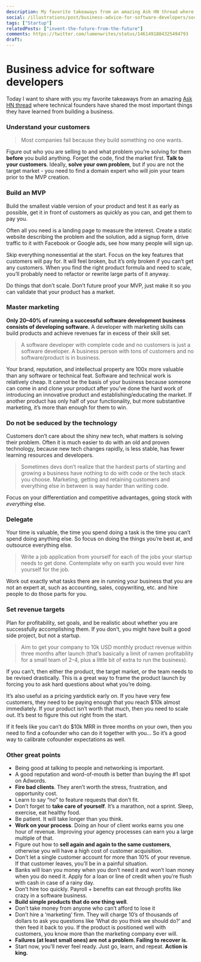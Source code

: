 ```yaml
---
description: My favorite takeaways from an amazing Ask HN thread where technical founders shared the most important things they have learned from building a business.
social: /illustrations/post/business-advice-for-software-developers/social.png
tags: ["Startup"]
relatedPosts: ["invent-the-future-from-the-future"]
comments: https://twitter.com/lumenwrites/status/1461491884325494793
draft:
---
```


<h1 className="h1-header orange-pattern">Business advice for software developers</h1>

Today I want to share with you my favorite takeaways from an amazing [Ask HN thread](https://news.ycombinator.com/item?id=14146850) where technical founders have shared the most important things they have learned from building a business.

### Understand your customers
> Most companies fail because they build something no one wants.

Figure out who you are selling to and what problem you’re solving for them **before** you build anything. Forget the code, find the market first. **Talk to your customers**. Ideally, **solve your own problem**, but if you are not the target market - you need to find a domain expert who will join your team prior to the MVP creation.

### Build an MVP
Build the smallest viable version of your product and test it as early as possible, get it in front of customers as quickly as you can, and get them to pay you.

Often all you need is a landing page to measure the interest. Create a static website describing the problem and the solution, add a signup form, drive traffic to it with Facebook or Google ads, see how many people will sign up.

Skip everything nonessential at the start. Focus on the key features that customers will pay for. It will feel broken, but it’s only broken if you can’t get any customers. When you find the right product formula and need to scale, you’ll probably need to refactor or rewrite large parts of it anyway.

Do things that don’t scale. Don’t future proof your MVP, just make it so you can validate that your product has a market.

### Master marketing
**Only 20–40% of running a successful software development business consists of developing software.** A developer with marketing skills can build products and achieve revenues far in excess of their skill set. 

> A software developer with complete code and no customers is just a software developer. A business person with tons of customers and no software/product is in business.

Your brand, reputation, and intellectual property are 100x more valuable than any software or technical feat. Software and technical work is relatively cheap. It cannot be the basis of your business because someone can come in and clone your product after you’ve done the hard work of introducing an innovative product and establishing/educating the market. If another product has only half of your functionality, but more substantive marketing, it’s more than enough for them to win.

### Do not be seduced by the technology
Customers don’t care about the shiny new tech, what matters is solving their problem. Often it is much easier to do with an old and proven technology, because new tech changes rapidly, is less stable, has fewer learning resources and developers.

> Sometimes devs don’t realize that the hardest parts of starting and growing a business have nothing to do with code or the tech stack you choose. Marketing, getting and retaining customers and everything else in between is way harder than writing code.

Focus on your differentiation and competitive advantages, going stock with *everything* else.

### Delegate
Your time is valuable, the time you spend doing a task is the time you can’t spend doing anything else. So focus on doing the things you’re best at, and outsource everything else.

> Write a job application from yourself for each of the jobs your startup needs to get done. Contemplate why on earth you would ever hire yourself for the job.

Work out exactly what tasks there are in running your business that you are not an expert at, such as accounting, sales, copywriting, etc. and hire people to do those parts for you.

### Set revenue targets
Plan for profitability, set goals, and be realistic about whether you are successfully accomplishing them. If you don’t, you might have built a good side project, but not a startup.

> Aim to get your company to 10k USD monthly product revenue within three months after launch (that’s basically a limit of ramen profitability for a small team of 2–4, plus a little bit of extra to run the business).

If you can’t, then either the product, the target market, or the team needs to be revised drastically. This is a great way to frame the product launch by forcing you to ask hard questions about what you’re doing.

It’s also useful as a pricing yardstick early on. If you have very few customers, they need to be paying enough that you reach $10k almost immediately. If your product isn’t worth that much, then you need to scale out. It’s best to figure this out right from the start.

If it feels like you can’t do $10k MRR in three months on your own, then you need to find a cofounder who can do it together with you… So it’s a good way to calibrate cofounder expectations as well.

### Other great points
-   Being good at talking to people and networking is important.
-   A good reputation and word-of-mouth is better than buying the #1 spot on Adwords.
-   **Fire bad clients**. They aren’t worth the stress, frustration, and opportunity cost.
-   Learn to say “no” to feature requests that don’t fit.
-   Don’t forget to **take care of yourself**. It’s a marathon, not a sprint. Sleep, exercise, eat healthy food.
-   Be patient. It will take longer than you think.
-   **Work on your process**. Doing an hour of client works earns you one hour of revenue. Improving your agency processes can earn you a large multiple of that.
-   Figure out how to **sell again and again to the same customers**, otherwise you will have a high cost of customer acquisition.
-   Don’t let a single customer account for more than 10% of your revenue. If that customer leaves, you’ll be in a painful situation.
-   Banks will loan you money when you don’t need it and won’t loan money when you do need it. Apply for a loan or line of credit when you’re flush with cash in case of a rainy day.
-   Don’t hire too quickly. Payroll + benefits can eat through profits like crazy in a software business.
-   **Build simple products that do one thing well**.
-   Don’t take money from anyone who can’t afford to lose it
-   Don’t hire a ‘marketing’ firm. They will charge 10’s of thousands of dollars to ask you questions like ‘What do you think we should do?’ and then feed it back to you. If the product is positioned well with customers, you know more than the marketing company ever will.
-   **Failures (at least small ones) are not a problem. Failing to recover is.**
-   Start now, you’ll never feel ready. Just go, learn, and repeat. **Action is king.**